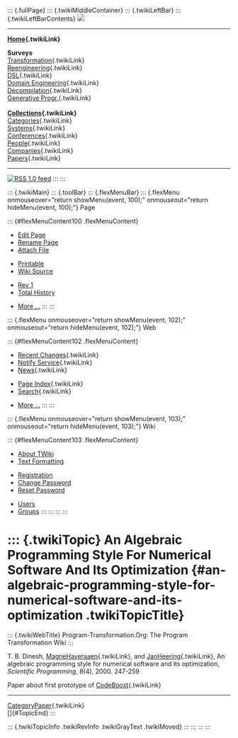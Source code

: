::: {.fullPage}
::: {.twikiMiddleContainer}
::: {.twikiLeftBar}
::: {.twikiLeftBarContents}
![](../pub/transformation.gif)

------------------------------------------------------------------------

**[Home](WebHome){.twikiLink}**

**Surveys**\
[Transformation](ProgramTransformation){.twikiLink}\
[Reengineering](ReengineeringWiki){.twikiLink}\
[DSL](DomainSpecificLanguages){.twikiLink}\
[Domain Engineering](DomainEngineering){.twikiLink}\
[Decompilation](DeCompilation){.twikiLink}\
[Generative Progr.](GenerativeProgrammingWiki){.twikiLink}\
\
**[Collections](CategoryCollection){.twikiLink}**\
[Categories](CategoryCategory){.twikiLink}\
[Systems](TransformationSystems){.twikiLink}\
[Conferences](TransformationConferences){.twikiLink}\
[People](TransformationPeople){.twikiLink}\
[Companies](TransformationCompanies){.twikiLink}\
[Papers](CategoryPaper){.twikiLink}

------------------------------------------------------------------------

[![](../pub/rss.gif "RSS 1.0 feed")](WebRss@skin=rss)
:::
:::

::: {.twikiMain}
::: {.toolBar}
::: {.flexMenuBar}
::: {.flexMenu onmouseover="return showMenu(event, 100);" onmouseout="return hideMenu(event, 100);"}
Page

::: {#flexMenuContent100 .flexMenuContent}
-   [Edit
    Page](http://www.program-transformation.org/edit/Transform/AnAlgebraicProgrammingStyleForNumericalSoftwareAndItsOptimization?t=1536826398)
-   [Rename
    Page](http://www.program-transformation.org/rename/Transform/AnAlgebraicProgrammingStyleForNumericalSoftwareAndItsOptimization)
-   [Attach
    File](http://www.program-transformation.org/attach/Transform/AnAlgebraicProgrammingStyleForNumericalSoftwareAndItsOptimization)

<!-- -->

-   [Printable](http://www.program-transformation.org/view/Transform/AnAlgebraicProgrammingStyleForNumericalSoftwareAndItsOptimization?skin=print.pattern)
-   [Wiki
    Source](http://www.program-transformation.org/view/Transform/AnAlgebraicProgrammingStyleForNumericalSoftwareAndItsOptimization?skin=text&raw=on&contenttype=text/plain)

<!-- -->

-   [Rev
    1](http://www.program-transformation.org/view/Transform/AnAlgebraicProgrammingStyleForNumericalSoftwareAndItsOptimization?rev=1.1)
-   [Total
    History](http://www.program-transformation.org/rdiff/Transform/AnAlgebraicProgrammingStyleForNumericalSoftwareAndItsOptimization)

<!-- -->

-   [More
    \...](http://www.program-transformation.org/oops/Transform/AnAlgebraicProgrammingStyleForNumericalSoftwareAndItsOptimization?template=oopsmore&param1=1.1&param2=1.1)
:::
:::

::: {.flexMenu onmouseover="return showMenu(event, 102);" onmouseout="return hideMenu(event, 102);"}
Web

::: {#flexMenuContent102 .flexMenuContent}
-   [Recent Changes](WebChanges){.twikiLink}
-   [Notify Service](WebNotify){.twikiLink}
-   [News](WebNews){.twikiLink}

<!-- -->

-   [Page Index](WebIndex){.twikiLink}
-   [Search](WebSearch){.twikiLink}

<!-- -->

-   [More
    \...](http://www.program-transformation.org/oops/Transform/AnAlgebraicProgrammingStyleForNumericalSoftwareAndItsOptimization?template=oopsmore&param1=1.1&param2=1.1)
:::
:::

::: {.flexMenu onmouseover="return showMenu(event, 103);" onmouseout="return hideMenu(event, 103);"}
Wiki

::: {#flexMenuContent103 .flexMenuContent}
-   [About
    TWiki](http://www.program-transformation.org/view/TWiki/WebHome)
-   [Text
    Formatting](http://www.program-transformation.org/view/TWiki/TextFormattingRules)

<!-- -->

-   [Registration](http://www.program-transformation.org/view/TWiki/TWikiRegistration)
-   [Change
    Password](http://www.program-transformation.org/view/TWiki/ChangePassword)
-   [Reset
    Password](http://www.program-transformation.org/view/TWiki/ResetPassword)

<!-- -->

-   [Users](http://www.program-transformation.org/view/Main/TWikiUsers)
-   [Groups](http://www.program-transformation.org/view/Main/TWikiGroups)
:::
:::
:::
:::

::: {.twikiTopic}
An Algebraic Programming Style For Numerical Software And Its Optimization {#an-algebraic-programming-style-for-numerical-software-and-its-optimization .twikiTopicTitle}
==========================================================================

::: {.twikiWebTitle}
Program-Transformation.Org: The Program Transformation Wiki
:::

T. B. Dinesh, [MagneHaveraaen](MagneHaveraaen){.twikiLink}, and
[JanHeering](JanHeering){.twikiLink}, An algebraic programming style for
numerical software and its optimization, *Scientific Programming*, 8(4),
2000. 247-259

Paper about first prototype of
[CodeBoost](../Stratego/CodeBoost){.twikiLink}

------------------------------------------------------------------------

[CategoryPaper](CategoryPaper){.twikiLink}\
[]{#TopicEnd}
:::

::: {.twikiTopicInfo .twikiRevInfo .twikiGrayText .twikiMoved}
:::
:::
:::
:::
